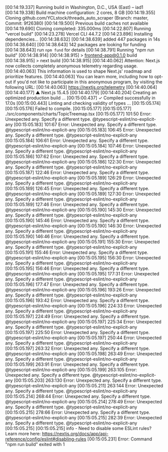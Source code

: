 [00:14:19.337] Running build in Washington, D.C., USA (East) – iad1
[00:14:19.338] Build machine configuration: 2 cores, 8 GB
[00:14:19.355] Cloning github.com/YCLstock/threads_auto_scraper (Branch: master, Commit: 9f26380)
[00:14:19.500] Previous build caches not available
[00:14:19.690] Cloning completed: 335.000ms
[00:14:22.807] Running "vercel build"
[00:14:23.278] Vercel CLI 44.7.2
[00:14:23.896] Installing dependencies...
[00:14:38.632] 
[00:14:38.639] added 447 packages in 14s
[00:14:38.640] 
[00:14:38.643] 142 packages are looking for funding
[00:14:38.643]   run `npm fund` for details
[00:14:38.791] Running "npm run build"
[00:14:38.914] 
[00:14:38.915] > frontend-app@0.1.0 build
[00:14:38.915] > next build
[00:14:38.915] 
[00:14:40.062] Attention: Next.js now collects completely anonymous telemetry regarding usage.
[00:14:40.063] This information is used to shape Next.js' roadmap and prioritize features.
[00:14:40.063] You can learn more, including how to opt-out if you'd not like to participate in this anonymous program, by visiting the following URL:
[00:14:40.063] https://nextjs.org/telemetry
[00:14:40.064] 
[00:14:40.177]    ▲ Next.js 15.4.5
[00:14:40.179] 
[00:14:40.204]    Creating an optimized production build ...
[00:15:00.437]  ✓ Compiled successfully in 17.0s
[00:15:00.443]    Linting and checking validity of types ...
[00:15:05.174] 
[00:15:05.176] Failed to compile.
[00:15:05.177] 
[00:15:05.177] ./src/components/charts/TopicTreemap.tsx
[00:15:05.177] 101:50  Error: Unexpected any. Specify a different type.  @typescript-eslint/no-explicit-any
[00:15:05.183] 101:67  Error: Unexpected any. Specify a different type.  @typescript-eslint/no-explicit-any
[00:15:05.183] 106:45  Error: Unexpected any. Specify a different type.  @typescript-eslint/no-explicit-any
[00:15:05.184] 106:61  Error: Unexpected any. Specify a different type.  @typescript-eslint/no-explicit-any
[00:15:05.184] 107:46  Error: Unexpected any. Specify a different type.  @typescript-eslint/no-explicit-any
[00:15:05.186] 107:62  Error: Unexpected any. Specify a different type.  @typescript-eslint/no-explicit-any
[00:15:05.186] 122:30  Error: Unexpected any. Specify a different type.  @typescript-eslint/no-explicit-any
[00:15:05.187] 122:46  Error: Unexpected any. Specify a different type.  @typescript-eslint/no-explicit-any
[00:15:05.189] 126:29  Error: Unexpected any. Specify a different type.  @typescript-eslint/no-explicit-any
[00:15:05.189] 126:45  Error: Unexpected any. Specify a different type.  @typescript-eslint/no-explicit-any
[00:15:05.189] 127:30  Error: Unexpected any. Specify a different type.  @typescript-eslint/no-explicit-any
[00:15:05.189] 127:46  Error: Unexpected any. Specify a different type.  @typescript-eslint/no-explicit-any
[00:15:05.190] 145:30  Error: Unexpected any. Specify a different type.  @typescript-eslint/no-explicit-any
[00:15:05.190] 145:46  Error: Unexpected any. Specify a different type.  @typescript-eslint/no-explicit-any
[00:15:05.190] 146:30  Error: Unexpected any. Specify a different type.  @typescript-eslint/no-explicit-any
[00:15:05.190] 146:46  Error: Unexpected any. Specify a different type.  @typescript-eslint/no-explicit-any
[00:15:05.191] 155:30  Error: Unexpected any. Specify a different type.  @typescript-eslint/no-explicit-any
[00:15:05.191] 155:46  Error: Unexpected any. Specify a different type.  @typescript-eslint/no-explicit-any
[00:15:05.195] 156:30  Error: Unexpected any. Specify a different type.  @typescript-eslint/no-explicit-any
[00:15:05.195] 156:46  Error: Unexpected any. Specify a different type.  @typescript-eslint/no-explicit-any
[00:15:05.195] 177:31  Error: Unexpected any. Specify a different type.  @typescript-eslint/no-explicit-any
[00:15:05.196] 177:47  Error: Unexpected any. Specify a different type.  @typescript-eslint/no-explicit-any
[00:15:05.196] 193:26  Error: Unexpected any. Specify a different type.  @typescript-eslint/no-explicit-any
[00:15:05.196] 193:42  Error: Unexpected any. Specify a different type.  @typescript-eslint/no-explicit-any
[00:15:05.196] 224:33  Error: Unexpected any. Specify a different type.  @typescript-eslint/no-explicit-any
[00:15:05.197] 224:49  Error: Unexpected any. Specify a different type.  @typescript-eslint/no-explicit-any
[00:15:05.197] 225:34  Error: Unexpected any. Specify a different type.  @typescript-eslint/no-explicit-any
[00:15:05.197] 225:50  Error: Unexpected any. Specify a different type.  @typescript-eslint/no-explicit-any
[00:15:05.197] 250:44  Error: Unexpected any. Specify a different type.  @typescript-eslint/no-explicit-any
[00:15:05.197] 263:32  Error: Unexpected any. Specify a different type.  @typescript-eslint/no-explicit-any
[00:15:05.198] 263:49  Error: Unexpected any. Specify a different type.  @typescript-eslint/no-explicit-any
[00:15:05.199] 263:91  Error: Unexpected any. Specify a different type.  @typescript-eslint/no-explicit-any
[00:15:05.199] 263:105  Error: Unexpected any. Specify a different type.  @typescript-eslint/no-explicit-any
[00:15:05.203] 263:130  Error: Unexpected any. Specify a different type.  @typescript-eslint/no-explicit-any
[00:15:05.211] 263:144  Error: Unexpected any. Specify a different type.  @typescript-eslint/no-explicit-any
[00:15:05.214] 268:44  Error: Unexpected any. Specify a different type.  @typescript-eslint/no-explicit-any
[00:15:05.214] 278:49  Error: Unexpected any. Specify a different type.  @typescript-eslint/no-explicit-any
[00:15:05.215] 278:66  Error: Unexpected any. Specify a different type.  @typescript-eslint/no-explicit-any
[00:15:05.215] 282:39  Error: Unexpected any. Specify a different type.  @typescript-eslint/no-explicit-any
[00:15:05.215] 
[00:15:05.215] info  - Need to disable some ESLint rules? Learn more here: https://nextjs.org/docs/app/api-reference/config/eslint#disabling-rules
[00:15:05.231] Error: Command "npm run build" exited with 1